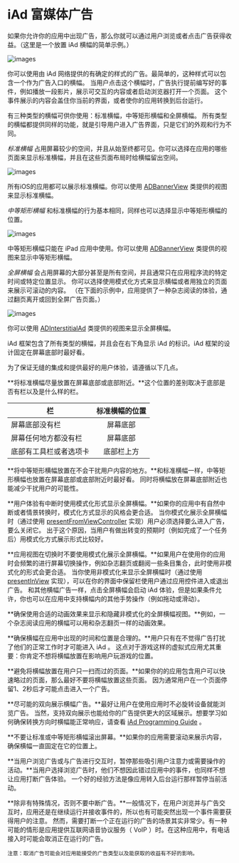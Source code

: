 # iAd 富媒体广告

如果你允许你的应用中出现广告，那么你就可以通过用户浏览或者点击广告获得收益。（这里是一个放置 iAd 横幅的简单示例。） 

![images](images/iad_intro_2x.png)

你可以使用由 iAd 网络提供的有确定的样式的广告。最简单的，这种样式可以包含一个作为广告入口的横幅。
当用户点击这个横幅时，广告执行提前编写好的事件，例如播放一段影片，展示可交互的内容或者启动浏览器打开一个页面。
这个事件展示的内容会盖住你当前的界面，或者使你的应用转换到后台运行。

有三种类型的横幅可供你使用：标准横幅，中等矩形横幅和全屏横幅。
所有类型的横幅都提供同样的功能，就是引导用户进入广告界面，只是它们的外观和行为不同。

*标准横幅* 占用屏幕较少的空间，并且从始至终都可见。你可以选择在应用的哪些页面来显示标准横幅，并且在这些页面布局时给横幅留出空间。

![images](images/standard_iad_banner_2x.png)
 
所有iOS的应用都可以展示标准横幅。你可以使用 [ADBannerView](https://developer.apple.com/library/ios/documentation/UserExperience/Reference/ADBannerView_Ref/index.html#//apple_ref/occ/cl/ADBannerView) 类提供的视图来显示标准横幅。

*中等矩形横幅* 和标准横幅的行为基本相同，同样也可以选择显示中等矩形横幅的位置。

![images](images/med_rect_iad_banner_2x.png)
 
中等矩形横幅只能在 iPad 应用中使用。你可以使用 [ADBannerView](https://developer.apple.com/library/ios/documentation/UserExperience/Reference/ADBannerView_Ref/index.html#//apple_ref/occ/cl/ADBannerView) 类提供的视图来显示中等矩形横幅。

*全屏横幅* 会占用屏幕的大部分甚至是所有空间，并且通常只在应用程序流的特定时间或特定位置显示。
你可以选择使用模式化方式来显示横幅或者用独立的页面来展示可滚动的内容。
（在下面的示例中，应用提供了一种杂志阅读的体验，通过翻页离开或回到全屏广告页面。）

![images](images/fullscreen_iad_portrait_2x.png)
 
你可以使用 [ADInterstitialAd](https://developer.apple.com/library/ios/documentation/iAd/Reference/ADInterstitialAd_Ref/index.html#//apple_ref/occ/cl/ADInterstitialAd) 类提供的视图来显示全屏横幅。

iAd 框架包含了所有类型的横幅，并且会在右下角显示 iAd 的标识。iAd 框架的设计固定在屏幕底部时最好看。

为了保证无缝的集成和提供最好的用户体验，请遵循以下几点。

**将标准横幅尽量放置在屏幕底部或底部附近。**这个位置的差别取决于底部是否有栏以及是什么样的栏。

| 栏 | 标准横幅的位置 |
| ------ |:-------:|
| 屏幕底部没有栏 | 屏幕底部 |
| 屏幕任何地方都没有栏 | 屏幕底部 |
| 底部有工具栏或者选项卡 | 底部栏上方 |

**将中等矩形横幅放置在不会干扰用户内容的地方。**和标准横幅一样，中等矩形横幅也放置在屏幕底部或底部附近时最好看。
同时将横幅放在屏幕底部附近也能减少干扰用户的可能性。

**用户体验有中断时使用模式化形式显示全屏横幅。**如果你的应用中有自然中断或者情景转换时，模式化方式显示的风格会更合适。
当你模式化展示全屏横幅时（通过使用 [presentFromViewController](https://developer.apple.com/library/ios/documentation/iAd/Reference/ADInterstitialAd_Ref/index.html#//apple_ref/occ/instm/ADInterstitialAd/presentFromViewController:) 实现）用户必须选择要么进入广告，要么关闭它。
出于这个原因，当用户有做出转变的预期时（例如完成了一个任务后）用模式化方式展示形式比较好。

**应用视图在切换时不要使用模式化展示全屏横幅。**如果用户在使用你的应用时会频繁的进行屏幕切换操作，例如杂志翻页或翻阅一些条目集合，此时使用非模式化的形式会更合适。
当你使用非模式化来显示全屏横幅时（通过使用 [presentInView](https://developer.apple.com/library/ios/documentation/iAd/Reference/ADInterstitialAd_Ref/index.html#//apple_ref/occ/instm/ADInterstitialAd/presentInView:) 实现），可以在你的界面中保留栏使用户通过应用控件进入或退出广告。
和其他横幅广告一样，点击全屏横幅会启动 iAd 体验，但是如果条件允许，你也可以在应用中支持横幅内的其他手势操作（例如拖动或滑动）。

**确保使用合适的动画效果来显示和隐藏非模式化的全屏横幅视图。**例如，一个杂志阅读应用的横幅可以用和杂志翻页一样的动画效果。

**确保横幅在应用中出现的时间和位置是合理的。**用户只有在不觉得广告打扰了他们的正常工作时才可能进入 iAd 。
这点对于游戏这样的虚拟式应用尤其重要：你肯定不想将横幅放置在影响用户玩游戏的位置。

**避免将横幅放置在用户只一扫而过的页面。**如果你的的应用包含用户可以快速略过的页面，那么最好不要将横幅放置这些页面。
因为通常用户在一个页面停留1、2秒后才可能点击进入一个广告。

**尽可能的双向展示横幅广告。**最好让用户在使用应用时不必旋转设备就能浏览广告。
当然，支持双向展示也能给你的广告提供更大的区域展示。想要学习如何确保转换方向时横幅能正常响应，请查看 [iAd Programming Guide](https://developer.apple.com/library/ios/documentation/UserExperience/Conceptual/iAd_Guide/Introduction/Introduction.html#//apple_ref/doc/uid/TP40009881) 。

**不要让标准或中等矩形横幅滚出屏幕。**如果你的应用需要滚动来展示内容，确保横幅一直固定在它的位置上。

**当用户浏览广告或与广告进行交互时，暂停那些吸引用户注意力或需要操作的活动。**当用户选择浏览广告时，他们不想因此错过应用中的事件，也同样不想让应用打断广告体验。
一个好的经验方法是像应用转入后台运行那样暂停当前活动。

**除非有特殊情况，否则不要中断广告。**一般情况下，在用户浏览并与广告交互时，应用还是在继续运行并接收事件的，所以也有可能突然出现一个事件需要获得用户的注意。
然而，需要打断一个正在运行的广告的场景其实非常少。有一种可能的情形是应用提供互联网语音协议服务（ VoIP ）时。在这种应用中，有电话接入时可能会取消正在运行的广告。

`注意：取消广告可能会对应用能接受的广告类型以及能获取的收益有不好的影响。`

